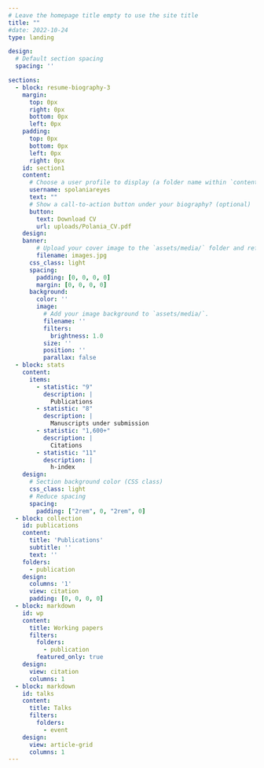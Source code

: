 ```yaml
---
# Leave the homepage title empty to use the site title
title: ""
#date: 2022-10-24
type: landing

design:
  # Default section spacing
  spacing: ''

sections:
  - block: resume-biography-3
    margin:
      top: 0px
      right: 0px
      bottom: 0px
      left: 0px
    padding:
      top: 0px
      bottom: 0px
      left: 0px
      right: 0px
    id: section1
    content:
      # Choose a user profile to display (a folder name within `content/authors/`)
      username: spolaniareyes
      text: ""
      # Show a call-to-action button under your biography? (optional)
      button:
        text: Download CV
        url: uploads/Polania_CV.pdf
    design:
    banner:
        # Upload your cover image to the `assets/media/` folder and reference it here
        filename: images.jpg
      css_class: light
      spacing:
        padding: [0, 0, 0, 0]
        margin: [0, 0, 0, 0]
      background:
        color: ''
        image:
          # Add your image background to `assets/media/`.
          filename: ''
          filters:
            brightness: 1.0
          size: ''
          position: ''
          parallax: false
  - block: stats
    content:
      items:
        - statistic: "9"
          description: |
            Publications  
        - statistic: "8"
          description: |
            Manuscripts under submission 
        - statistic: "1,600+"
          description: |
            Citations
        - statistic: "11"
          description: |
            h-index
    design:
      # Section background color (CSS class)
      css_class: light
      # Reduce spacing
      spacing:
        padding: ["2rem", 0, "2rem", 0]        
  - block: collection
    id: publications
    content:
      title: 'Publications'
      subtitle: ''
      text: '' 
    folders:
      - publication
    design:
      columns: '1'
      view: citation
      padding: [0, 0, 0, 0]
  - block: markdown
    id: wp
    content:
      title: Working papers
      filters:
        folders:
          - publication
        featured_only: true
    design:
      view: citation
      columns: 1
  - block: markdown
    id: talks
    content:
      title: Talks
      filters:
        folders:
          - event
    design:
      view: article-grid
      columns: 1
---
```

